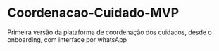 # Coordenacao-Cuidado-MVP
Primeira versão da plataforma de coordenação dos cuidados, desde o onboarding, com interface por whatsApp

